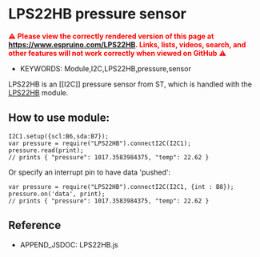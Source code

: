 <!--- Copyright (c) 2018 Gordon Williams. See the file LICENSE for copying permission. -->
LPS22HB pressure sensor
=======================

<span style="color:red">:warning: **Please view the correctly rendered version of this page at https://www.espruino.com/LPS22HB. Links, lists, videos, search, and other features will not work correctly when viewed on GitHub** :warning:</span>

* KEYWORDS: Module,I2C,LPS22HB,pressure,sensor

LPS22HB is an [[I2C]] pressure sensor from ST, which is handled with the [LPS22HB](/modules/LPS22HB.js) module.

How to use module:
------------------

```
I2C1.setup({scl:B6,sda:B7});
var pressure = require("LPS22HB").connectI2C(I2C1);
pressure.read(print);
// prints { "pressure": 1017.3583984375, "temp": 22.62 }
```

Or specify an interrupt pin to have data 'pushed':

```
var pressure = require("LPS22HB").connectI2C(I2C1, {int : B8});
pressure.on('data', print);
// prints { "pressure": 1017.3583984375, "temp": 22.62 }
```

Reference
---------

* APPEND_JSDOC: LPS22HB.js
